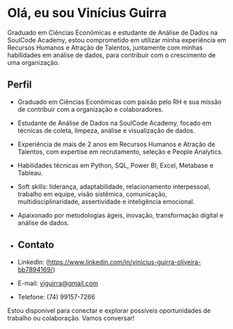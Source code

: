 

# Olá, eu sou Vinícius Guirra

Graduado em Ciências Econômicas e estudante de Análise de Dados na SoulCode Academy, estou comprometido em utilizar minha experiência em Recursos Humanos e Atração de Talentos, juntamente com minhas habilidades em análise de dados, para contribuir com o crescimento de uma organização.

## Perfil

- Graduado em Ciências Econômicas com paixão pelo RH e sua missão de contribuir com a organização e colaboradores.
- Estudante de Análise de Dados na SoulCode Academy, focado em técnicas de coleta, limpeza, análise e visualização de dados.
- Experiência de mais de 2 anos em Recursos Humanos e Atração de Talentos, com expertise em recrutamento, seleção e People Analytics.
- Habilidades técnicas em Python, SQL, Power BI, Excel, Metabase e Tableau.
- Soft skills: liderança, adaptabilidade, relacionamento interpessoal, trabalho em equipe, visão sistêmica, comunicação, multidisciplinaridade, assertividade e inteligência emocional.
- Apaixonado por metodologias ágeis, inovação, transformação digital e análise de dados.

- ## Contato

- LinkedIn: (https://www.linkedin.com/in/vinicius-guirra-oliveira-bb7894169/)
- E-mail: viguirra@gmail.com
- Telefone: (74) 99157-7266

Estou disponível para conectar e explorar possíveis oportunidades de trabalho ou colaboração. Vamos conversar!


